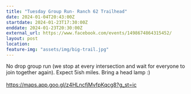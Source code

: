 ```yaml
---
title: "Tuesday Group Run- Ranch 62 Trailhead"
date: 2024-01-04T20:43:00Z
startdate: 2024-01-23T17:30:00Z
enddate: 2024-01-23T20:30:00Z
external_url: https://www.facebook.com/events/1498674864315452/
layout: post
location: 
feature-img: "assets/img/big-trail.jpg"
---
```


No drop group run (we stop at every intersection and wait for everyone to join together again). Expect 5ish miles. Bring a head lamp &#58;)<br>
  <br>
  [https://maps.app.goo.gl/z4HLncfjMvfpKqcg8?g_st=ic<br>
](https://maps.app.goo.gl/z4HLncfjMvfpKqcg8?g_st=ic<br>
)  <br>
  
